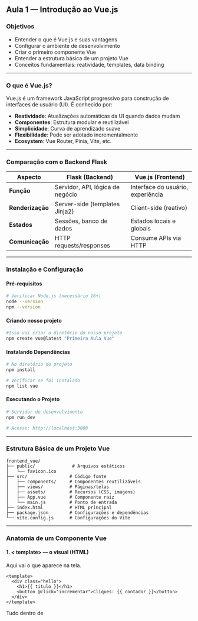 ## Aula 1 — Introdução ao Vue.js

### Objetivos
- Entender o que é Vue.js e suas vantagens
- Configurar o ambiente de desenvolvimento
- Criar o primeiro componente Vue
- Entender a estrutura básica de um projeto Vue
- Conceitos fundamentais: reatividade, templates, data binding

---

### O que é Vue.js?

Vue.js é um framework JavaScript progressivo para construção de interfaces de usuário (UI). É conhecido por:

- **Reatividade**: Atualizações automáticas da UI quando dados mudam
- **Componentes**: Estrutura modular e reutilizável
- **Simplicidade**: Curva de aprendizado suave
- **Flexibilidade**: Pode ser adotado incrementalmente
- **Ecosystem**: Vue Router, Pinia, Vite, etc.

---

### Comparação com o Backend Flask

| Aspecto | Flask (Backend) | Vue.js (Frontend) |
|---------|----------------|-------------------|
| **Função** | Servidor, API, lógica de negócio | Interface do usuário, experiência |
| **Renderização** | Server-side (templates Jinja2) | Client-side (reativo) |
| **Estados** | Sessões, banco de dados | Estados locais e globais |
| **Comunicação** | HTTP requests/responses | Consume APIs via HTTP |

---

### Instalação e Configuração

#### Pré-requisitos
```bash
# Verificar Node.js (necessário 16+)
node --version
npm --version
```
#### Criando nosso projeto
```bash
#Isso vai criar o diretório do nosso projeto
npm create vue@latest "Primeira Aula Vue"
```

#### Instalando Dependências
```bash
# No diretório do projeto
npm install

# Verificar se foi instalado
npm list vue
```

#### Executando o Projeto
```bash
# Servidor de desenvolvimento
npm run dev

# Acesse: http://localhost:3000
```

---

### Estrutura Básica de um Projeto Vue

```
frontend_vue/
├── public/              # Arquivos estáticos
│   └── favicon.ico     
├── src/                # Código fonte
│   ├── components/     # Componentes reutilizáveis
│   ├── views/          # Páginas/telas
│   ├── assets/         # Recursos (CSS, imagens)
│   ├── App.vue         # Componente raiz
│   └── main.js         # Ponto de entrada
├── index.html          # HTML principal
├── package.json        # Configurações e dependências
└── vite.config.js      # Configurações do Vite
```

---

### Anatomia de um Componente Vue

#### 1. < template> — o visual (HTML)

Aqui vai o que aparece na tela.
```vue
<template>
  <div class="hello">
    <h1>{{ titulo }}</h1>
    <button @click="incrementar">Cliques: {{ contador }}</button>
  </div>
</template>
```
Tudo dentro de <template> é o markup(Marcação).
As chaves {{ ... }} são interpolação: mostram valores dinâmicos do data() ou computed.
- {{ titulo }} → mostra o texto definido no JavaScript.
- {{ contador }} → mostra o número atual do contador.

O @click="incrementar" é um event binding, ou seja, quando clicar no botão, ele chama o método incrementar().

#### 2. < script> — A lógica (JavaScript)

Aqui fica o “cérebro” do componente.

```vue
<script>
export default {
  name: 'HelloWorld',
  data() {
    return {
      titulo: 'Minha Primeira Aula Vue!',
      contador: 0
    }
  },
  methods: {
    incrementar() {
      this.contador++
    }
  }
}
</script>
```

- export default é obrigatório — define o que o Vue vai usar quando importar o componente.
- name: só dá um nome pro componente (útil pra debug e DevTools).
- data(): função que retorna um objeto com os dados do componente.

Esses dados são reativos — se mudarem, o Vue atualiza automaticamente o HTML.
- methods: funções que o componente pode usar, como o incrementar().

Quando o botão é clicado, this.contador++ muda o valor do contador e o Vue atualiza a tela sem recarregar a página.

#### 3. < style scoped> — O visual (CSS)

Aqui vem o estilo do componente:

```vue
<style scoped>
.hello {
  text-align: center;
  padding: 20px;
}

button {
  margin-top: 10px;
  padding: 10px 20px;
  font-size: 16px;
}
</style>
```
- O scoped faz o CSS valer só pra este componente, evitando que ele afete outros.
- Sem scoped, o CSS é global (pode vazar pra outros componentes).

---

### Conceitos Fundamentais

#### 1. **Data Binding**
```vue
<template>
  <!-- Interpolação de texto -->
  <p>{{ mensagem }}</p>
  
  <!-- Binding de atributo -->
  <img :src="imagemUrl" :alt="descricao">
  
  <!-- Two-way binding -->
  <input v-model="nome" placeholder="Digite seu nome">
  <p>Olá, {{ nome }}!</p>
</template>

<script>
export default {
  data() {
    return {
      mensagem: 'Hello Vue!',
      imagemUrl: '/logo.png',
      descricao: 'Logo Vue',
      nome: ''
    }
  }
}
</script>
```
As chaves duplas {{ }} mostram o valor de uma variável do data().

Se o valor mudar no JavaScript, o Vue atualiza o texto automaticamente na tela.

v-bind: (ou só :) serve pra ligar um atributo HTML a uma variável do Vue.

No exemplo acima:
- O src da imagem vem do imagemUrl
- O alt vem de descricao

É como se fosse:
```html
<img src="/logo.png" alt="Logo Vue">
```
Mas se imagemUrl mudar, o src muda na hora também.

```vue
<input v-model="nome" placeholder="Digite seu nome">
<p>Olá, {{ nome }}!</p>
```
Aqui é um binding de mão dupla:
- Quando o usuário digita no input → o valor de nome muda.
- Quando nome muda no JS → o input mostra o novo valor.

Então se você digitar “Rodrigo” no campo, o Vue atualiza nome automaticamente e o <p> mostra:

Olá, Rodrigo!

Sem precisar usar um document.querySelector ou onChange — o Vue cuida de tudo.

#### 2. **Event Handling**

O Event Handling (tratamento de eventos) é a forma de reagir a interações do usuário, como cliques e envios de formulários.
```vue
<template>
  <div>
    <button @click="saudar">Dizer Olá</button>
    <button @click="saudar('Vue.js')">Dizer Olá Vue</button>
    
    <form @submit.prevent="enviarFormulario">
      <input v-model="email" type="email" required>
      <button type="submit">Enviar</button>
    </form>
  </div>
</template>

<script>
export default {
  data() {
    return {
      email: ''
    }
  },
  methods: {
    saudar(nome = 'Mundo') {
      alert(`Olá, ${nome}!`)
    },
    enviarFormulario() {
      console.log('Email enviado:', this.email)
    }
  }
}
</script>
```
Explicações:

- @click é um atalho para v-on:click — usado pra escutar eventos.
- @submit.prevent evita que o formulário recarregue a página.
- Os métodos dentro de methods são chamados quando os eventos disparam.


#### 3. **Reatividade**

A reatividade é o coração do Vue.
Quando você altera um dado dentro do data(), qualquer lugar do template que dependa dele é atualizado automaticamente.
```vue
<template>
  <div>
    <h2>Carrinho de Compras</h2>
    <p>Total de itens: {{ totalItens }}</p>
    <p>Valor total: R$ {{ valorTotal.toFixed(2) }}</p>
    
    <button @click="adicionarItem">Adicionar Item</button>
  </div>
</template>

<script>
export default {
  data() {
    return {
      itens: [
        { nome: 'Produto A', preco: 10.50 },
        { nome: 'Produto B', preco: 25.00 }
      ]
    }
  },
  computed: {
    totalItens() {
      return this.itens.length
    },
    valorTotal() {
      return this.itens.reduce((total, item) => total + item.preco, 0)
    }
  },
  methods: {
    adicionarItem() {
      this.itens.push({
        nome: `Produto ${this.itens.length + 1}`,
        preco: Math.random() * 50
      })
    }
  }
}
</script>
```
Explicações:
- data(): contém a lista de itens do carrinho.
- computed: propriedades reativas que calculam valores derivados dos dados:
- totalItens: quantidade de itens no carrinho.
- valorTotal: soma dos preços de todos os itens.
- methods: funções que alteram os dados.
- adicionarItem(): adiciona um novo produto à lista.

Quando clicamos em Adicionar Item, a lista itens é atualizada, e o Vue recalcula automaticamente totalItens e valorTotal, mostrando na tela sem precisar mexer no DOM manualmente.

---

### Exercícios Práticos

#### Exercício 1: Contador Personalizado
Crie um componente que:
- Tenha um contador que inicia em 0
- Botões para +1, -1, +5, -5
- Não permita valores negativos
- Mostre uma mensagem quando chegar a 10

#### Exercício 2: Lista de Tarefas Simples
Crie um componente que:
- Tenha um input para nova tarefa
- Lista de tarefas adicionadas
- Contador de tarefas total

#### Exercício 3: Calculadora IMC
Crie um componente que:
- Inputs para peso e altura
- Calcule o IMC automaticamente
- Mostre a classificação (baixo peso, normal, sobrepeso, etc.)

---

### Arquivos Criados Nesta Aula

Após completar esta aula, você terá:

1. `src/main.js` - Ponto de entrada da aplicação
2. `src/App.vue` - Componente raiz
3. `src/components/HelloWorld.vue` - Primeiro componente
4. `src/components/Contador.vue` - Exercício 1
5. `src/components/ListaTarefas.vue` - Exercício 2
6. `src/components/CalculadoraIMC.vue` - Exercício 3

---

### Próxima Aula

Na **Aula 2** veremos:
- Diretivas condicionais (v-if, v-show)
- Loops com v-for
- Criação de componentes reutilizáveis
- Comunicação entre componentes
- Props e emissão de eventos

### Dicas Adicionais

- Use as **Vue DevTools** no navegador para debug
- O **Vite** oferece hot-reload automático
- Explore a documentação oficial: https://vuejs.org/
- Pratique os conceitos de reatividade - é fundamental!
